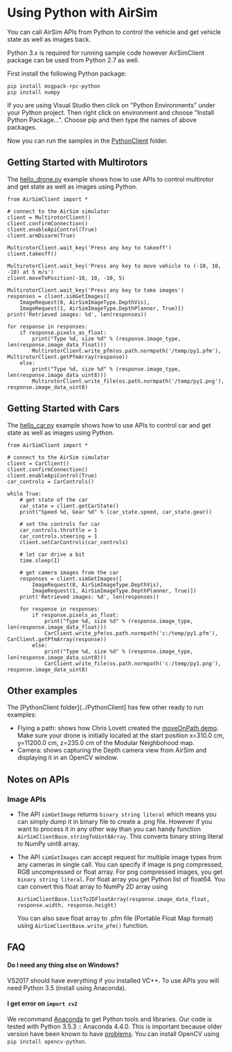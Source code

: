 # Using Python with AirSim

You can call AirSim APIs from Python to control the vehicle and get vehicle state as well as images back.  

Python 3.x is required for running sample code however AirSimClient package can be used from Python 2.7 as well.

First install the following Python package:

````
pip install msgpack-rpc-python
pip install numpy
````

If you are using Visual Studio then click on "Python Environments" under your Python project. Then right click on environment and choose "Install Python Package...". Choose pip and then type the names of above packages.

Now you can run the samples in the [PythonClient](../PythonClient) folder.  


## Getting Started with Multirotors

The [hello_drone.py](../PythonClient/hello_drone.py) example shows how to use APIs to control multirotor and get state as well as images using Python.

```
from AirSimClient import *

# connect to the AirSim simulator 
client = MultirotorClient()
client.confirmConnection()
client.enableApiControl(True)
client.armDisarm(True)

MultirotorClient.wait_key('Press any key to takeoff')
client.takeoff()

MultirotorClient.wait_key('Press any key to move vehicle to (-10, 10, -10) at 5 m/s')
client.moveToPosition(-10, 10, -10, 5)

MultirotorClient.wait_key('Press any key to take images')
responses = client.simGetImages([
    ImageRequest(0, AirSimImageType.DepthVis), 
    ImageRequest(1, AirSimImageType.DepthPlanner, True)])
print('Retrieved images: %d', len(responses))

for response in responses:
    if response.pixels_as_float:
        print("Type %d, size %d" % (response.image_type, len(response.image_data_float)))
        MultirotorClient.write_pfm(os.path.normpath('/temp/py1.pfm'), MultirotorClient.getPfmArray(response))
    else:
        print("Type %d, size %d" % (response.image_type, len(response.image_data_uint8)))
        MultirotorClient.write_file(os.path.normpath('/temp/py1.png'), response.image_data_uint8)
```

## Getting Started with Cars

The [hello_car.py](../PythonClient/hello_car.py) example shows how to use APIs to control car and get state as well as images using Python.

```
from AirSimClient import *

# connect to the AirSim simulator 
client = CarClient()
client.confirmConnection()
client.enableApiControl(True)
car_controls = CarControls()

while True:
    # get state of the car
    car_state = client.getCarState()
    print("Speed %d, Gear %d" % (car_state.speed, car_state.gear))

    # set the controls for car
    car_controls.throttle = 1
    car_controls.steering = 1
    client.setCarControls(car_controls)

    # let car drive a bit
    time.sleep(1)

    # get camera images from the car
    responses = client.simGetImages([
        ImageRequest(0, AirSimImageType.DepthVis),
        ImageRequest(1, AirSimImageType.DepthPlanner, True)]) 
    print('Retrieved images: %d', len(responses))

    for response in responses:
        if response.pixels_as_float:
            print("Type %d, size %d" % (response.image_type, len(response.image_data_float)))
            CarClient.write_pfm(os.path.normpath('c:/temp/py1.pfm'), CarClient.getPfmArray(response))
        else:
            print("Type %d, size %d" % (response.image_type, len(response.image_data_uint8)))
            CarClient.write_file(os.path.normpath('c:/temp/py1.png'), response.image_data_uint8)
```

## Other examples
The [PythonClient folder](../PythonClient] has few other ready to run examples:

- Flying a path: shows how Chris Lovett created the [moveOnPath demo](https://github.com/Microsoft/AirSim/wiki/moveOnPath-demo).
Make sure your drone is initially located at the start position x=310.0 cm, y=11200.0 cm, z=235.0 cm of the Modular Neighbohood map.
- Camera: shows capturing the Depth camera view from AirSim and displaying it in an OpenCV window.

## Notes on APIs

### Image APIs
- The API `simGetImage` returns `binary string literal` which means you can simply dump it in binary file to create a .png file. However if you want to process it in any other way than you can handy function `AirSimClientBase.stringToUint8Array`. This converts binary string literal to NumPy uint8 array.

- The API `simGetImages` can accept request for multiple image types from any cameras in single call. You can specify if image is png compressed, RGB uncompressed or float array. For png compressed images, you get `binary string literal`. For float array you get Python list of float64. You can convert this float array to NumPy 2D array using
    ```
    AirSimClientBase.listTo2DFloatArray(response.image_data_float, response.width, response.height)
    ```
    You can also save float array to .pfm file (Portable Float Map format) using `AirSimClientBase.write_pfm()` function.

## FAQ

#### Do I need any thing else on Windows?
VS2017 should have everything if you installed VC++. To use APIs you will need Python 3.5 (install using Anaconda).

#### I get error on `import cv2`
We recommand [Anaconda](https://www.anaconda.com/download/) to get Python tools and libraries. Our code is tested with Python 3.5.3 :: Anaconda 4.4.0. This is important because older version have been known to have [problems](https://stackoverflow.com/a/45934992/207661). You can install OpenCV using `pip install opencv-python`.

